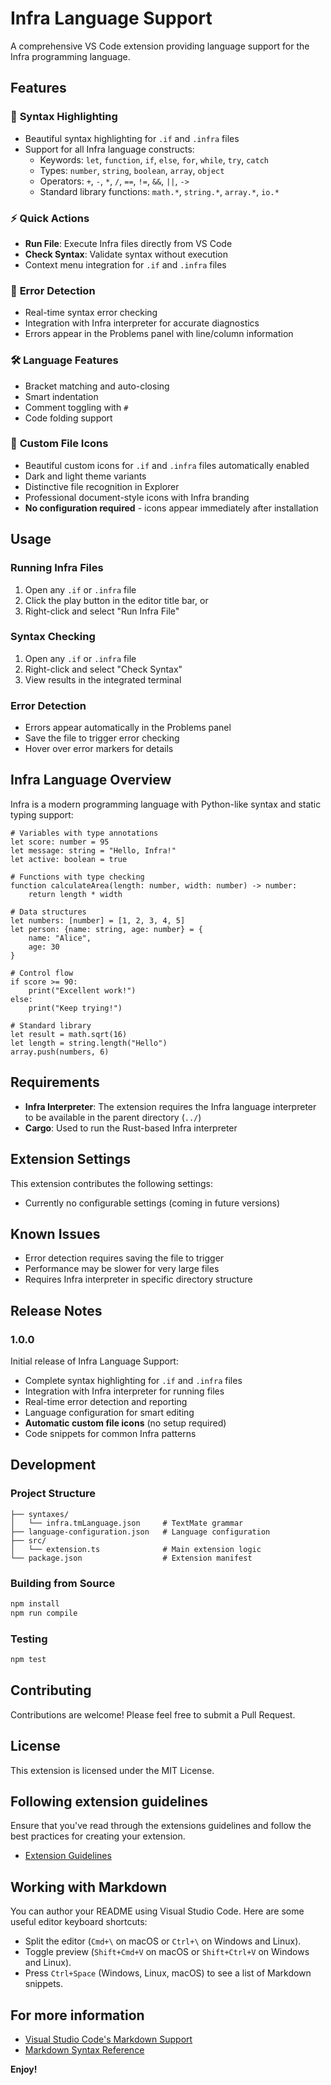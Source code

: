 # Infra Language Support

A comprehensive VS Code extension providing language support for the Infra programming language.

## Features

### 🎨 **Syntax Highlighting**
- Beautiful syntax highlighting for `.if` and `.infra` files
- Support for all Infra language constructs:
  - Keywords: `let`, `function`, `if`, `else`, `for`, `while`, `try`, `catch`
  - Types: `number`, `string`, `boolean`, `array`, `object`
  - Operators: `+`, `-`, `*`, `/`, `==`, `!=`, `&&`, `||`, `->`
  - Standard library functions: `math.*`, `string.*`, `array.*`, `io.*`

### ⚡ **Quick Actions**
- **Run File**: Execute Infra files directly from VS Code
- **Check Syntax**: Validate syntax without execution
- Context menu integration for `.if` and `.infra` files

### 🐛 **Error Detection**
- Real-time syntax error checking
- Integration with Infra interpreter for accurate diagnostics
- Errors appear in the Problems panel with line/column information

### 🛠️ **Language Features**
- Bracket matching and auto-closing
- Smart indentation
- Comment toggling with `#`
- Code folding support

### 🎨 **Custom File Icons**
- Beautiful custom icons for `.if` and `.infra` files automatically enabled
- Dark and light theme variants
- Distinctive file recognition in Explorer  
- Professional document-style icons with Infra branding
- **No configuration required** - icons appear immediately after installation

## Usage

### Running Infra Files
1. Open any `.if` or `.infra` file
2. Click the play button in the editor title bar, or
3. Right-click and select "Run Infra File"

### Syntax Checking
1. Open any `.if` or `.infra` file
2. Right-click and select "Check Syntax"
3. View results in the integrated terminal

### Error Detection
- Errors appear automatically in the Problems panel
- Save the file to trigger error checking
- Hover over error markers for details

## Infra Language Overview

Infra is a modern programming language with Python-like syntax and static typing support:

```infra
# Variables with type annotations
let score: number = 95
let message: string = "Hello, Infra!"
let active: boolean = true

# Functions with type checking
function calculateArea(length: number, width: number) -> number:
    return length * width

# Data structures
let numbers: [number] = [1, 2, 3, 4, 5]
let person: {name: string, age: number} = {
    name: "Alice",
    age: 30
}

# Control flow
if score >= 90:
    print("Excellent work!")
else:
    print("Keep trying!")

# Standard library
let result = math.sqrt(16)
let length = string.length("Hello")
array.push(numbers, 6)
```

## Requirements

- **Infra Interpreter**: The extension requires the Infra language interpreter to be available in the parent directory (`../`)
- **Cargo**: Used to run the Rust-based Infra interpreter

## Extension Settings

This extension contributes the following settings:

* Currently no configurable settings (coming in future versions)

## Known Issues

- Error detection requires saving the file to trigger
- Performance may be slower for very large files
- Requires Infra interpreter in specific directory structure

## Release Notes

### 1.0.0

Initial release of Infra Language Support:
- Complete syntax highlighting for `.if` and `.infra` files
- Integration with Infra interpreter for running files
- Real-time error detection and reporting
- Language configuration for smart editing
- **Automatic custom file icons** (no setup required)
- Code snippets for common Infra patterns

## Development

### Project Structure
```
├── syntaxes/
│   └── infra.tmLanguage.json     # TextMate grammar
├── language-configuration.json   # Language configuration
├── src/
│   └── extension.ts              # Main extension logic
└── package.json                  # Extension manifest
```

### Building from Source
```bash
npm install
npm run compile
```

### Testing
```bash
npm test
```

## Contributing

Contributions are welcome! Please feel free to submit a Pull Request.

## License

This extension is licensed under the MIT License.

## Following extension guidelines

Ensure that you've read through the extensions guidelines and follow the best practices for creating your extension.

* [Extension Guidelines](https://code.visualstudio.com/api/references/extension-guidelines)

## Working with Markdown

You can author your README using Visual Studio Code. Here are some useful editor keyboard shortcuts:

* Split the editor (`Cmd+\` on macOS or `Ctrl+\` on Windows and Linux).
* Toggle preview (`Shift+Cmd+V` on macOS or `Shift+Ctrl+V` on Windows and Linux).
* Press `Ctrl+Space` (Windows, Linux, macOS) to see a list of Markdown snippets.

## For more information

* [Visual Studio Code's Markdown Support](http://code.visualstudio.com/docs/languages/markdown)
* [Markdown Syntax Reference](https://help.github.com/articles/markdown-basics/)

**Enjoy!**
